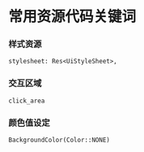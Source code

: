 # 常用资源代码关键词
### 样式资源
```
stylesheet: Res<UiStyleSheet>,
```

### 交互区域
```
click_area
```

### 颜色值设定

```
BackgroundColor(Color::NONE)
```
